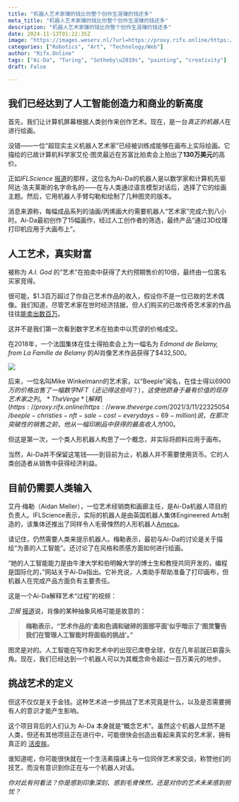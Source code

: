 ```yaml
---
title: "机器人艺术家赚的钱比你整个创作生涯赚的钱还多"
meta_title: "机器人艺术家赚的钱比你整个创作生涯赚的钱还多"
description: "机器人艺术家赚的钱比你整个创作生涯赚的钱还多"
date: 2024-11-13T01:22:35Z
image: "https://images.weserv.nl/?url=https://proxy.rifx.online/https://cdn-images-1.readmedium.com/v2/resize:fit:800/1*XUyq2c7RZCjJD6IQXjmd6A.png"
categories: ["Robotics", "Art", "Technology/Web"]
author: "Rifx.Online"
tags: ["Ai-Da", "Turing", "Sotheby\u2019s", "painting", "creativity"]
draft: False

---
```




## 我们已经达到了人工智能创造力和商业的新高度



首先，我们让计算机屏幕根据人类创作来创作艺术。现在，是一台*真正的机器人*在进行绘画。

没错——一位“超现实主义机器人艺术家”已经被训练成能够在画布上实际绘画。它描绘的已故计算机科学家艾伦·图灵最近在苏富比拍卖会上拍出了**130万美元**的高价。

正如*IFLScience* [报道](https://proxy.rifx.online/https://www.iflscience.com/ai-robot-artist-strikes-gold-by-selling-painting-of-alan-turing-for-13-million-76701?fbclid=IwZXh0bgNhZW0CMTEAAR0KXPj5YDHnWibf6e97UWADZMuhPwGY4f_hnJnWs7rNoHN8KvvHquLAcFc_aem_hyBhYwyjT73j6PdAeXvOng)的那样，这位名为Ai-Da的机器人是以数学家和计算机先驱阿达·洛夫莱斯的名字命名的——在与人类通过语言模型对话后，选择了它的绘画主题。然后，它用机器人手臂勾勒和绘制了几种图灵的版本。

消息来源称，每幅成品系列的油画/丙烯画大约需要机器人“艺术家”完成六到八小时。Ai-Da最初创作了15幅画作，经过人工创作者的筛选，最终产品“通过3D纹理打印机应用于大画布上”。

## 人工艺术，真实财富

被称为 *A.I. God* 的“艺术”在拍卖中获得了大约预期售价的10倍，最终由一位匿名买家竞得。

很可能，$1.3百万超过了你自己艺术作品的收入，假设你不是一位已故的艺术偶像。我们知道，尽管艺术家在世时经济拮据，但人们购买的已故传奇艺术家的作品往往[能卖出数百万](https://proxy.rifx.online/https://www.veranda.com/luxury-lifestyle/artwork/g43012775/most-expensive-paintings-in-the-world/)。

这并不是我们第一次看到数字艺术在拍卖中以荒谬的价格成交。

在2018年，一个法国集体在佳士得拍卖会上为一幅名为 *Edmond de Belamy, from La Famille de Belamy* 的AI肖像艺术作品获得了$432,500。

![](https://images.weserv.nl/?url=https://proxy.rifx.online/https://cdn-images-1.readmedium.com/v2/resize:fit:800/1*JK-X4et953sOiH1tovj3ag.jpeg)

后来，一位名叫Mike Winkelmann的艺术家，以“Beeple”闻名，在佳士得以$6900万的价格出售了一幅数字NFT（还记得这些吗？），这使他跻身于最有价值的现存艺术家之列。*The Verge* [解释](https://proxy.rifx.online/https://www.theverge.com/2021/3/11/22325054/beeple-christies-nft-sale-cost-everydays-69-million)说，在那次突破性的销售之前，他从一幅印刷品中获得的最高收入为$100。

但这是第一次，一个类人形机器人构思了一个概念，并实际将颜料应用于画布。

当然，Ai-Da并不保留这笔钱——到目前为止，机器人并不需要使用货币。它的人类创造者从销售中获得经济利益。

## 目前仍需要人类输入

艾丹·梅勒（Aidan Meller），一位艺术经销商和画廊主任，是Ai-Da机器人项目的负责人。IFLScience表示，实际的机器人是由英国机器人集体Engineered Arts制造的，该集体还推出了同样令人毛骨悚然的人形机器人[Ameca](https://proxy.rifx.online/https://engineeredarts.co.uk/robot/ameca/)。

请记住，仍然需要人类来提示机器人。梅勒表示，最初与Ai-Da的讨论是关于描绘“为善的人工智能”。还讨论了在风格和质感方面如何进行绘画。

“她的人工智能能力是由牛津大学和伯明翰大学的博士生和教授共同开发的，编程是国际化的，”网站关于Ai-Da指出。它补充说，人类助手帮助准备了打印画布，但机器人在完成产品方面负有主要责任。

这是一个Ai-Da解释艺术“过程”的视频：





*卫报* [报道](https://proxy.rifx.online/https://www.theguardian.com/artanddesign/2024/nov/08/alan-turing-portrait-ai-da-robot-painting-sale-price-auction)说，肖像的某种抽象风格可能是故意的：


> **梅勒表示，“艺术作品的‘柔和色调和破碎的面部平面’似乎暗示了‘图灵警告我们在管理人工智能时将面临的挑战’。”**

图灵是对的。人工智能在写作和艺术中的出现已席卷全球，仅在几年前就已崭露头角。现在，我们已经达到一个机器人可以为其概念命令超过一百万美元的地步。

## 挑战艺术的定义

但这不仅仅是关于金钱。这种艺术进一步挑战了艺术究竟是什么，以及是否需要拥有人的意识才能产生影响。

这个项目背后的人们认为 Ai\-Da 本身就是“概念艺术”。虽然这个机器人显然不是人类，但还有其他项目正在进行中，可能很快会创造出看起来真实的艺术家，拥有真正的 [活皮肤](https://proxy.rifx.online/https://readmedium.com/the-new-face-of-artificial-intelligence-9c900d463cf9)。

谁知道呢，你可能很快就在一个生活素描课上与一位同伴艺术家交谈，称赞他们的技艺，而没有意识到你正在与一个机器人对话。

*你对此有何看法？你是感到印象深刻、感到毛骨悚然，还是对你的艺术未来感到担忧？*

